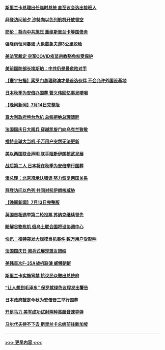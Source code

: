 #### [斯里兰卡总理出任临时总统 直至议会选出接班人](../pages/prog202/a103479904.md?t=07152301) 
#### [拜登访问前夕 沙特向以色列航机开放领空](../pages/prog202/a103479893.md?t=07152301) 
#### [耶伦：将向中共施压 重组斯里兰卡等国债务](../pages/prog202/a103479822.md?t=07152301) 
#### [强降雨恒河暴涨 大象载象夫游3公里脱险](../pages/prog202/a103479827.md?t=07152301) 
#### [美法官裁定 空军COVID疫苗宗教豁免权受保护](../pages/prog202/a103479831.md?t=07152301) 
#### [美前国防部长埃斯珀：中共仍是最危险对手](../pages/prog202/a103479668.md?t=07152301) 
#### [【寰宇扫描】索罗门总理称澳才是首选伙伴 不会允许外国设基地](../pages/prog202/a103479612.md?t=07152301) 
#### [日本秋季为安倍办国葬 菅义伟回忆事发哽咽](../pages/prog202/a103479608.md?t=07152301) 
#### [【晚间新闻】7月14日完整版](../pages/prog202/a103479557.md?t=07152301) 
#### [意大利政府垮台危机 总统拒绝总理请辞](../pages/prog202/a103479488.md?t=07152301) 
#### [法国国庆日大阅兵 穿越凯旋门向乌克兰致敬](../pages/prog202/a103479492.md?t=07152301) 
#### [推特全球大当机 千万用户突然无法更新](../pages/prog202/a103479490.md?t=07152301) 
#### [美以两国联合声明 联手阻断伊朗核武发展](../pages/prog202/a103479494.md?t=07152301) 
#### [战后第二人 日本将在秋季为安倍举行国葬](../pages/prog202/a103479496.md?t=07152301) 
#### [澳总理：北京须承认错误 努力恢复两国关系](../pages/prog202/a103479406.md?t=07152301) 
#### [拜登访问以色列 共同对抗伊朗核威胁](../pages/prog202/a103479345.md?t=07152301) 
#### [【晚间新闻】7月13日完整版](../pages/prog202/a103478796.md?t=07152301) 
#### [英国首相选举第二轮投票 苏纳克继续领先](../pages/prog202/a103479335.md?t=07152301) 
#### [盼解谷物危机 俄乌土联合国将设协调中心](../pages/prog202/a103479343.md?t=07152301) 
#### [快讯：推特突发大规模当机事件 数万用户受影响](../pages/prog202/a103479331.md?t=07152301) 
#### [法国国庆日 阅兵式展现盟友团结](../pages/prog202/a103479333.md?t=07152301) 
#### [美韩首次F-35A战机联演 威慑朝鲜](../pages/prog202/a103479340.md?t=07152301) 
#### [斯里兰卡实施宵禁 抗议民众撤出总统府](../pages/prog202/a103479337.md?t=07152301) 
#### [“让人想到毛泽东” 保罗就绿色议程发出警告](../pages/prog202/a103479066.md?t=07152301) 
#### [日本政府敲定今秋为安倍晋三举行国葬](../pages/prog202/a103479020.md?t=07152301) 
#### [开足马力 美军成功试射两种高超音速导弹](../pages/prog202/a103479071.md?t=07152301) 
#### [马尔代夫待不下去 斯里兰卡总统前往新加坡](../pages/prog202/a103479057.md?t=07152301) 

----
#### [ >>> 更早内容 <<< ](../indexes/prog202-earlier.md)
